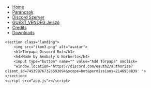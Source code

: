 <!DOCTYPE html>
<html lang="en">

<head>
    <meta charset="UTF-8">
    <meta name="viewport" content="width=device-width, initial-scale=1.0">
    <title>Törpapa | Home</title>
    <link rel="shortcut icon" type="image/x-icon" href="favicon.ico">
    <link href="https://fonts.googleapis.com/css2?family=Slabo+27px&family=Teko&family=Varela+Round&display=swap" rel="stylesheet">
    <link rel="stylesheet" href="styles.css">
</head>

<body>
    <nav>
        <div class="hamburger">
            <div class="line"></div>
            <div class="line"></div>
            <div class="line"></div>
        </div>
        <ul class="nav-links">
            <li><a href="https://anobaly.github.io/Torpapa.github.io/index" title="home">Home</a></li>
            <li><a href="https://anobaly.github.io/Torpapa.github.io/Parancsok" title="home">Parancsok</a></li>
            <li><a href="https://anobaly.github.io/Torpapa.github.io/Discord" title="home">Discord Szerver</a></li>
            <li><a href="https://anobaly.github.io/Torpapa.github.io/wifijelszo" title="home">GUEST_VENDEG Jelszó</a></li>
            <li><a href="https://anobaly.github.io/Torpapa.github.io/Credits" title="home">Credits</a></li>
            <li><a href="https://anobaly.github.io/Torpapa.github.io/download" title="home">Downloads</a></li>
        </ul>
    </nav>

    <section class="landing">
        <img src="ikon3.png" alt="avatar">
        <h1>Törpapa Discord Bot</h1>
        <h4>Made by Anobaly & Norberto</h4>
        <input type="button" name="" value="Add Törpapa" onclick=
        "window.location='https://discord.com/oauth2/authorize?client_id=745398767326593094&scope=bot&permissions=2146958839' ">
    </section>
    <script src="app.js"></script>
</body>

</html>